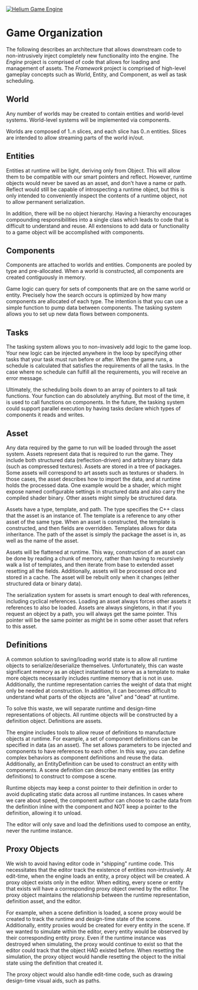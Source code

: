<a href="http://heliumproject.org/">![Helium Game Engine](https://raw.github.com/HeliumProject/Helium/master/Data/Textures/Helium.png)</a>

# Game Organization #

The following describes an architecture that allows downstream code to non-intrusively inject completely new functionality into the engine. The *Engine* project is comprised of code that allows for loading and management of assets. The *Framework* project is comprised of high-level gameplay concepts such as World, Entity, and Component, as well as task scheduling.

## World ##

Any number of worlds may be created to contain entities and world-level systems. World-level systems will be implemented via components.

Worlds are composed of 1..n slices, and each slice has 0..n entities. Slices are intended to allow streaming parts of the world in/out.

## Entities ##

Entities at runtime will be light, deriving only from Object. This will allow them to be compatible with our smart pointers and reflect. However, runtime objects would never be saved as an asset, and don't have a name or path. Reflect would still be capable of introspecting a runtime object, but this is only intended to conveniently inspect the contents of a runtime object, not to allow permanent serialization.

In addition, there will be no object hierarchy. Having a hierarchy encourages compounding responsibilities into a single class which leads to code that is difficult to understand and reuse. All extensions to add data or functionality to a game object will be accomplished with components.

## Components ##

Components are attached to worlds and entities. Components are pooled by type and pre-allocated. When a world is constructed, all components are created contiguously in memory.

Game logic can query for sets of components that are on the same world or entity. Precisely how the search occurs is optimized by how many components are allocated of each type. The intention is that you can use a simple function to pump data between components. The tasking system allows you to set up new data flows between components.

## Tasks ##

The tasking system allows you to non-invasively add logic to the game loop. Your new logic can be injected anywhere in the loop by specifying other tasks that your task must run before or after. When the game runs, a schedule is calculated that satisfies the requirements of all the tasks. In the case where no schedule can fulfill all the requirements, you will receive an error message.

Ultimately, the scheduling boils down to an array of pointers to all task functions. Your function can do absolutely anything. But most of the time, it is used to call functions on components. In the future, the tasking system could support parallel execution by having tasks declare which types of components it reads and writes.

## Asset ##

Any data required by the game to run will be loaded through the asset system. Assets represent data that is required to run the game. They include both structured data (reflection-driven) and arbitrary binary data (such as compressed textures). Assets are stored in a tree of packages. Some assets will correspond to art assets such as textures or shaders. In those cases, the asset describes how to import the data, and at runtime holds the processed data. One example would be a shader, which might expose named configurable settings in structured data and also carry the compiled shader binary. Other assets might simply be structured data.

Assets have a type, template, and path. The type specifies the C++ class that the asset is an instance of. The template is a reference to any other asset of the same type. When an asset is constructed, the template is constructed, and then fields are overridden. Templates allows for data inheritance. The path of the asset is simply the package the asset is in, as well as the name of the asset.

Assets will be flattened at runtime. This way, construction of an asset can be done by reading a chunk of memory, rather than having to recursively walk a list of templates, and then iterate from base to extended asset resetting all the fields. Additionally, assets will be processed once and stored in a cache. The asset will be rebuilt only when it changes (either structured data or binary data).

The serialization system for assets is smart enough to deal with references, including cyclical references. Loading an asset always forces other assets it references to also be loaded. Assets are always singletons, in that if you request an object by a path, you will always get the same pointer. This pointer will be the same pointer as might be in some other asset that refers to this asset.

## Definitions ##

A common solution to saving/loading world state is to allow all runtime objects to serialize/deserialize themselves. Unfortunately, this can waste significant memory as an object instantiated to serve as a template to make more objects necessarily includes runtime memory that is not in use. Additionally, the runtime representation carries the weight of data that might only be needed at construction. In addition, it can becomes difficult to understand what parts of the objects are "alive" and "dead" at runtime.

To solve this waste, we will separate runtime and design-time representations of objects. All runtime objects will be constructed by a definition object. Definitions are assets.

The engine includes tools to allow reuse of definitions to manufacture objects at runtime. For example, a set of component definitions can be specified in data (as an asset). The set allows parameters to be injected and components to have references to each other. In this way, you can define complex behaviors as component definitions and reuse the data. Additionally, an EntityDefinition can be used to construct an entity with components. A scene definition can describe many entities (as entity definitions) to construct to compose a scene.

Runtime objects may keep a const pointer to their definition in order to avoid duplicating static data across all runtime instances. In cases where we care about speed, the component author can choose to cache data from the definition inline with the component and NOT keep a pointer to the definition, allowing it to unload.

The editor will only save and load the definitions used to compose an entity, never the runtime instance.

## Proxy Objects ##

We wish to avoid having editor code in "shipping" runtime code. This necessitates that the editor track the existence of entities non-intrusively. At edit-time, when the engine loads an entity, a proxy object will be created. A proxy object exists only in the editor. When editing, every scene or entity that exists will have a corresponding proxy object owned by the editor. The proxy object maintains the relationship between the runtime representation, definition asset, and the editor. 

For example, when a scene definition is loaded, a scene proxy would be created to track the runtime and design-time state of the scene. Additionally, entity proxies would be created for every entity in the scene. If we wanted to simulate within the editor, every entity would be observed by their corresponding entity proxy. Even if the runtime instance was destroyed when simulating, the proxy would continue to exist so that the editor could track that the object HAD existed before. When resetting the simulation, the proxy object would handle resetting the object to the initial state using the definition that created it.

The proxy object would also handle edit-time code, such as drawing design-time visual aids, such as paths.
